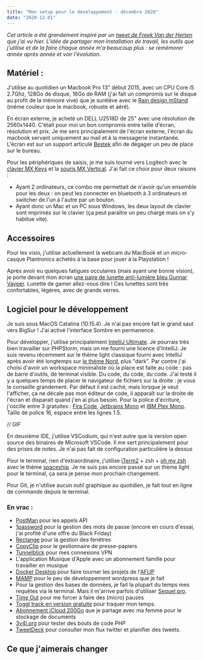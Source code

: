 ```yaml
---
title: "Mon setup pour le développement - décembre 2020"
date: "2020-12-01"
---
```


*Cet article a été grandement inspiré par un [tweet de Freek Van der Herten](https://twitter.com/freekmurze/status/1333371810398818305) que j'ai vu hier. L'idée de partager mon installation de travail, les outils que j'utilise et de la faire chaque année m'a beaucoup plus : se remémorer année après année et voir l'évolution.*


## Matériel : 
J'utilise au quotidien un Macbook Pro 13" début 2015, avec un CPU Core i5 2.7Ghz, 128Go de disque, 16Go de RAM (j'ai fait un compromis sur le disque au profit de la mémoire vive) que je surélève avec le [Rain design mStand](https://www.raindesigninc.com/mstand.html) (même couleur que le macbook, robuste et aéré).

En écran externe, je acheté un DELL U2518D de 25" avec une résolution de 2560x1440. C'était pour moi un bon compromis entre taille d'écran, résolution et prix. Je me sers principalement de l'écran externe, l'écran du macbook servant uniquement au mail et à la messagerie instantanée. L'écran est sur un support articulé [Bestek](https://www.amazon.fr/gp/product/B01NC21043/ref=ppx_yo_dt_b_asin_title_o00_s00?ie=UTF8&psc=1) afin de dégager un peu de place sur le bureau.

Pour les périphériques de saisis, je me suis tourné vers Logitech avec le [clavier MX Keys](https://www.logitech.fr/fr-fr/products/keyboards/mx-keys-wireless-keyboard.html) et la [souris MX Vertical](https://www.logitech.fr/fr-fr/products/mice/mx-vertical-ergonomic-mouse.910-005448.html?crid=7). J'ai fait ce choix pour deux raisons :
* Ayant 2 ordinateurs, ce combo me permettait de n'avoir qu'un ensemble pour les deux : on peut les connecter en bluetooth à 3 ordinateurs et switcher de l'un à l'autre par un bouton.
* Ayant donc un Mac et un PC sous Windows, les deux layout de clavier sont imprimés sur le clavier (ça peut paraître un peu chargé mais on s'y habitue vite).

## Accessoires

Pour les visio, j'utilise actuellement la webcam du MacBook et un micro-casque Plantronics achetés à la base pour jouer à la Playstation !

Après avoir eu quelques fatigues occulaires (mais ayant une bonne vision), je porte devant mon écran [une paire de lunette anti-lumière bleu Gunnar Vayper](https://shop.gunnars.fr/fra/vayper-onyx.html?SID=7n2rs88elvakdqktddj077bbj1). Lunette de gamer allez-vous dire ! Ces lunettes sont très confortables, légères, avec de grands verres.



## Logiciel pour le développement

Je suis sous MacOS Catalina (10.15.4). Je n'ai pas encore fait le grand saut vers BigSur ! J'ai activé l'interface Sombre en permanence.

Pour développer, j'utilise principalement [IntelliJ Ultimate](https://www.jetbrains.com/fr-fr/idea/). Je pourrais très bien travailler sur PHPStorm, mais on me fourni une licence d'IntelliJ.
Je suis revenu récemment sur le thème light classique fourni avec IntelliJ après avoir été longtemps sur [le thème Nord](https://github.com/arcticicestudio/nord-jetbrains), plus "dark". Par contre j'ai choisi d'avoir un workspace minimaliste où la place est faite au code : pas de barre d'outils, de terminal visible. Du code, du code, du code. J'ai testé il y a quelques temps de placer le navigateur de fichiers sur la droite : je vous le conseille grandement. Par défaut il est caché, mais lorsque je veut l'afficher, ça ne décale pas mon éditeur de code, il apparaît sur la droite de l'écran et disparait quand j'en ai plus besoin.
Pour la police d'écriture, j'oscille entre 3 gratuites : [Fira Code](https://github.com/tonsky/FiraCode), [Jetbrains Mono](https://www.jetbrains.com/lp/mono/) et [IBM Plex Mono](https://github.com/IBM/plex/tree/master/IBM-Plex-Mono/fonts/complete/otf). Taille de police 16, espace entre les lignes 1.5.

// GIF 

En deuxième IDE, j'utilise VSCodium, qui n'est autre que la version open source des binaires de Microsoft VSCode. Il me sert principalement pour des prises de notes. Je n'ai pas fait de configuration particulière la dessus


Pour le terminal, rien d'extraordinaire, j'utilise [iTerm2](https://www.iterm2.com) + zsh + [oh my zsh](https://ohmyz.sh) avec le thème [spaceship](https://github.com/denysdovhan/spaceship-prompt). Je ne suis pas encore passé sur un thème light pour le terminal, ça sera je pense mon prochain changement.

Pour Git, je n'utilise aucun outil graphique au quotidien, je fait tout en ligne de commande depuis le terminal.

### En vrac :
* [PostMan](https://www.postman.com) pour les appels API
* [1password](https://1password.com/fr/) pour la gestion des mots de passe (encore en cours d'essai, j'ai profité d'une offre du Black Friday)
* [Rectange](https://rectangleapp.com) pour la gestion des fenêtres
* [CopyClip](https://apps.apple.com/fr/app/copyclip-clipboard-history/id595191960?mt=12) pour le gestionnaire de presse-papiers
* [Tunnelblick](http://tunnelblick.net/) pour mes connexions VPN
* L'application Musique d'Apple avec un abonnement famille pour travailler en musique
* [Docker Desktop](https://www.docker.com/products/docker-desktop) pour faire tourner les projets de l'[AFUP](https://afup.org/home)
* [MAMP](https://www.mamp.info/en/downloads/) pour le peu de développement wordpress que je fait
* Pour la gestion des bases de données, je fait la plupart du temps mes requêtes via le terminal. Mais il m'arrive parfois d'utiliser [Sequel pro](https://www.sequelpro.com).
* [Time Out](https://www.dejal.com/timeout/) pour me forcer à faire des (micro) pauses
* [Toggl track en version gratuite](https://toggl.com/track/features/) pour traquer mon temps.
* [Abonnement iCloud 200Go](https://www.apple.com/fr/icloud/) que je partage avec ma femme pour le stockage de documents
* [3v4l.org](https://3v4l.org) pour tester des bouts de code PHP
* [TweetDeck](https://tweetdeck.twitter.com) pour consulter mon flux twitter et planifier des tweets.



## Ce que j'aimerais changer 





